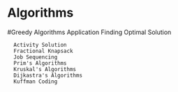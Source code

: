 # Algorithms

#Greedy Algorithms
Application
  Finding Optimal Solution
  
      Activity Solution
      Fractional Knapsack
      Job Sequencing
      Prim's Algorithms
      Kruskal's Algorithms
      Dijkastra's Algorithms
      Kuffman Coding
